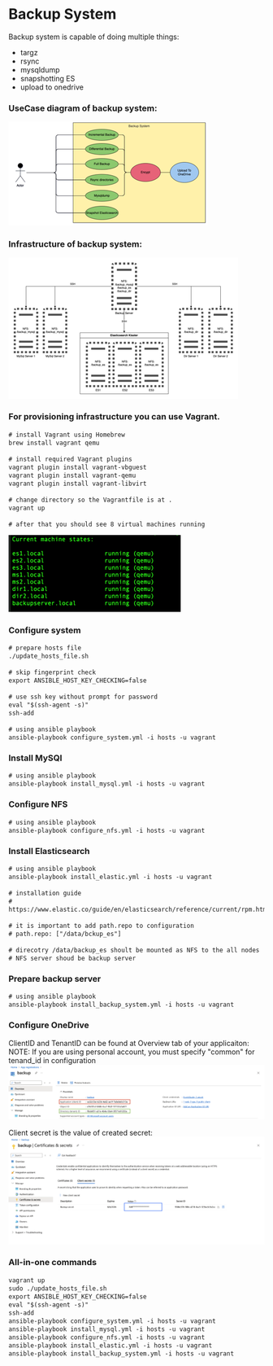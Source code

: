 # Backup System
Backup system is capable of doing multiple things:
  - targz
  - rsync
  - mysqldump
  - snapshotting ES
  - upload to onedrive

### UseCase diagram of backup system:
![UseCase](images/usecase.png)



### Infrastructure of backup system:
![Infrastructure](images/infrastructure.png)


### For provisioning infrastructure you can use Vagrant. 
```
# install Vagrant using Homebrew
brew install vagrant qemu

# install required Vagrant plugins
vagrant plugin install vagrant-vbguest
vagrant plugin install vagrant-qemu
vagrant plugin install vagrant-libvirt

# change directory so the Vagrantfile is at .
vagrant up

# after that you should see 8 virtual machines running
```
![Vagrant Status](images/vagrant_status.png)

### Configure system
```
# prepare hosts file
./update_hosts_file.sh

# skip fingerprint check
export ANSIBLE_HOST_KEY_CHECKING=false

# use ssh key without prompt for password
eval "$(ssh-agent -s)"
ssh-add

# using ansible playbook
ansible-playbook configure_system.yml -i hosts -u vagrant
```

### Install MySQl
```
# using ansible playbook
ansible-playbook install_mysql.yml -i hosts -u vagrant
```

### Configure NFS
```
# using ansible playbook
ansible-playbook configure_nfs.yml -i hosts -u vagrant
```

### Install Elasticsearch
```
# using ansible playbook
ansible-playbook install_elastic.yml -i hosts -u vagrant

# installation guide
# https://www.elastic.co/guide/en/elasticsearch/reference/current/rpm.html

# it is important to add path.repo to configuration
# path.repo: ["/data/bckup_es"]

# direcotry /data/backup_es shoult be mounted as NFS to the all nodes
# NFS server shoud be backup server
```

### Prepare backup server
```
# using ansible playbook
ansible-playbook install_backup_system.yml -i hosts -u vagrant
```

### Configure OneDrive
ClientID and TenantID can be found at Overview tab of your applicaiton:
NOTE: If you are using personal account, you must specify "common" for tenand_id in configuration
![OneDrive](images/onedrive1.png)

Client secret is the value of created secret:
![OneDrive](images/onedrive2.png)


### All-in-one commands
```
vagrant up
sudo ./update_hosts_file.sh
export ANSIBLE_HOST_KEY_CHECKING=false
eval "$(ssh-agent -s)"
ssh-add
ansible-playbook configure_system.yml -i hosts -u vagrant
ansible-playbook install_mysql.yml -i hosts -u vagrant
ansible-playbook configure_nfs.yml -i hosts -u vagrant
ansible-playbook install_elastic.yml -i hosts -u vagrant
ansible-playbook install_backup_system.yml -i hosts -u vagrant
```